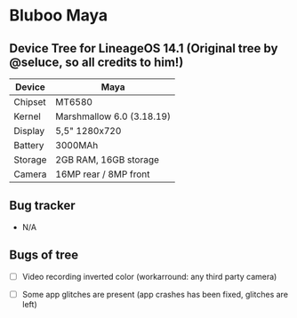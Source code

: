 Bluboo Maya
===========
Device Tree for LineageOS 14.1 (Original tree by @seluce, so all credits to him!)
------------------

| Device | Maya |
| ------ | ------ |
| Chipset | MT6580 |
| Kernel |  Marshmallow 6.0 (3.18.19) |
| Display | 5,5" 1280x720 |
| Battery | 3000MAh |
| Storage |2GB RAM, 16GB storage |
| Camera | 16MP rear / 8MP front |

Bug	tracker
---------------
- N/A

Bugs of tree
---------------
- [ ] Video recording inverted color (workarround: any third party camera)
- [ ] Some app glitches are present (app crashes has been fixed, glitches are left)



